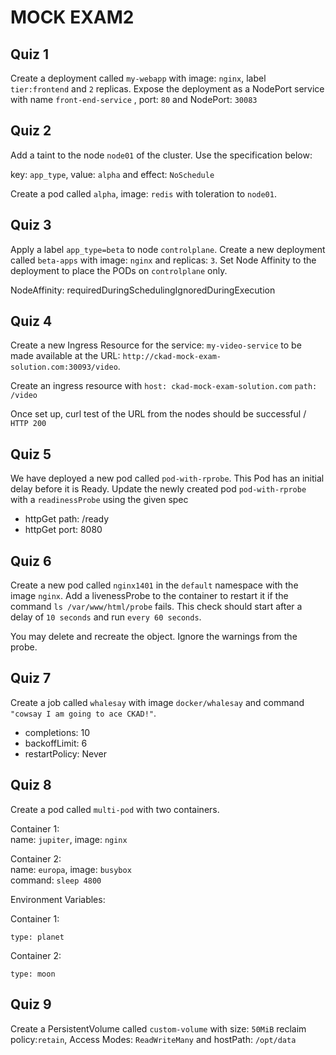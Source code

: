 # MOCK EXAM2

## Quiz 1
Create a deployment called `my-webapp` with image: `nginx`, label `tier:frontend` and `2` replicas. Expose the deployment as a NodePort service with name `front-end-service` , port: `80` and NodePort: `30083`

## Quiz 2
Add a taint to the node `node01` of the cluster. Use the specification below:

key: `app_type`, value: `alpha` and effect: `NoSchedule`

Create a pod called `alpha`, image: `redis` with toleration to `node01`.


## Quiz 3
Apply a label `app_type=beta` to node `controlplane`. Create a new deployment called `beta-apps` with image: `nginx` and replicas: `3`. Set Node Affinity to the deployment to place the PODs on `controlplane` only.

NodeAffinity: requiredDuringSchedulingIgnoredDuringExecution


## Quiz 4
Create a new Ingress Resource for the service: `my-video-service` to be made available at the URL: `http://ckad-mock-exam-solution.com:30093/video`.

Create an ingress resource with `host: ckad-mock-exam-solution.com`
`path: /video`

Once set up, curl test of the URL from the nodes should be successful / `HTTP 200`

## Quiz 5
We have deployed a new pod called `pod-with-rprobe`. This Pod has an initial delay before it is Ready. Update the newly created pod `pod-with-rprobe` with a `readinessProbe` using the given spec

- httpGet path: /ready
- httpGet port: 8080

## Quiz 6
Create a new pod called `nginx1401` in the `default` namespace with the image `nginx`. Add a livenessProbe to the container to restart it if the command `ls /var/www/html/probe` fails. This check should start after a delay of `10 seconds` and run `every 60 seconds`.

You may delete and recreate the object. Ignore the warnings from the probe.

## Quiz 7
Create a job called `whalesay` with image `docker/whalesay` and command `"cowsay I am going to ace CKAD!"`.

- completions: 10
- backoffLimit: 6
- restartPolicy: Never


## Quiz 8
Create a pod called `multi-pod` with two containers.  

Container 1:  
name: `jupiter`, image: `nginx`  

Container 2:  
name: `europa`, image: `busybox`  
command: `sleep 4800`  

Environment Variables:  

Container 1:  

`type: planet`  

Container 2:  

`type: moon`  


## Quiz 9
Create a PersistentVolume called `custom-volume` with size: `50MiB` reclaim policy:`retain`, Access Modes: `ReadWriteMany` and hostPath: `/opt/data`


